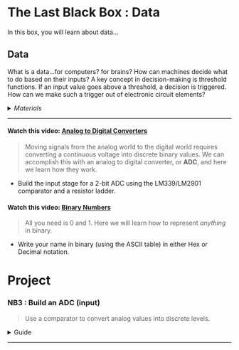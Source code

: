 # The Last Black Box : Data
In this box, you will learn about data...

## Data
What is a data...for computers? for brains? How can machines decide what to do based on their inputs? A key concept in decision-making is threshold functions. If an input value goes above a threshold, a decision is triggered. How can we make such a trigger out of electronic circuit elements?

<details><summary><i>Materials</i></summary><p>

Name|Depth|Description| # |Data|Link|
:-------|:---:|:----------|:-:|:--:|:--:|
Comparator|10|LM339 (DIP-14)|2|[-D-](/boxes/data/_resources/datasheets/lm2901.pdf)|[-L-](https://uk.farnell.com/texas-instruments/lm2901n/ic-comparator-quad-2901-dip14/dp/3118410)
LED (Red)|10|3 mm/2 mA red LED|2|[-D-](/boxes/data/_resources/datasheets/led_HLMP.pdf)|[-L-](https://uk.farnell.com/broadcom-limited/hlmp-1700/led-3mm-red-2-1mcd-626nm/dp/1003207)
LED (Green)|10|3 mm/2 mA green LED|2|[-D-](/boxes/data/_resources/datasheets/led_HLMP.pdf)|[-L-](https://uk.farnell.com/broadcom-limited/hlmp-1790/led-3mm-green-2-3mcd-569nm/dp/1003209)
Resistor (330)|10|330 &Omega;/0.25 W|4|[-D-](/boxes/data/_resources/datasheets/resistor.pdf)|[-L-](https://uk.farnell.com/multicomp/mf25-2k4/res-2k4-1-250mw-axial-metal-film/dp/9341595)

</p></details><hr>

#### Watch this video: [Analog to Digital Converters](https://vimeo.com/1033223967)
> Moving signals from the analog world to the digital world requires converting a continuous voltage into discrete binary values. We can accomplish this with an analog to digital converter, or **ADC**, and here we learn how they work.

- Build the input stage for a 2-bit ADC using the LM339/LM2901 comparator and a resistor ladder.

#### Watch this video: [Binary Numbers](https://vimeo.com/1033226788)
> All you need is 0 and 1. Here we will learn how to represent *anything* in binary.

- Write your name in binary (using the ASCII table) in either Hex or Decimal notation.

# Project
### NB3 : Build an ADC (input)
> Use a comparator to convert analog values into discrete levels.

<details><summary><weak>Guide</weak></summary>
:-:-: A video guide to completing this project can be viewed <a href="https://vimeo.com/1034767170" target="_blank" rel="noopener noreferrer">here</a>.
</details><hr>


